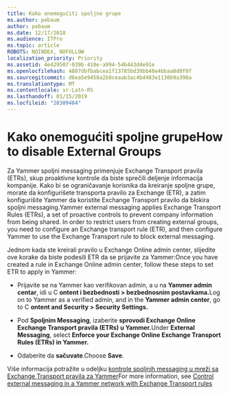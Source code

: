 ```yaml
---
title: Kako onemogućiti spoljne grupe
ms.author: pebaum
author: pebaum
ms.date: 12/17/2018
ms.audience: ITPro
ms.topic: article
ROBOTS: NOINDEX, NOFOLLOW
localization_priority: Priority
ms.assetid: 4e429507-039b-410e-a994-54b443d4e91e
ms.openlocfilehash: 4807dbfbabcea1f13785bd39bb48e4bbaa8d0f0f
ms.sourcegitcommit: d6ea5e9458a2b8ceaab3ac4bd483e1130b9a398a
ms.translationtype: MT
ms.contentlocale: sr-Latn-RS
ms.lasthandoff: 01/15/2019
ms.locfileid: "28309484"
---
```

# <a name="how-to-disable-external-groups"></a><span data-ttu-id="9668e-102">Kako onemogućiti spoljne grupe</span><span class="sxs-lookup"><span data-stu-id="9668e-102">How to disable External Groups</span></span>

<span data-ttu-id="9668e-p101">Za Yammer spoljni messaging primenjuje Exchange Transport pravila (ETRs), skup proaktivne kontrole da biste sprečili deljenje informacija kompanije. Kako bi se ograničavanje korisnika da kreiranje spoljne grupe, morate da konfigurišete transporta pravilo za Exchange (ETR), a zatim konfigurišite Yammer da koristite Exchange Transport pravilo da blokira spoljni messaging.</span><span class="sxs-lookup"><span data-stu-id="9668e-p101">Yammer external messaging applies Exchange Transport Rules (ETRs), a set of proactive controls to prevent company information from being shared. In order to restrict users from creating external groups, you need to configure an Exchange transport rule (ETR), and then configure Yammer to use the Exchange Transport rule to block external messaging.</span></span> 
  
<span data-ttu-id="9668e-105">Jednom kada ste kreirali pravilo u Exchange Online admin center, slijedite ove korake da biste podesili ETR da se prijavite za Yammer:</span><span class="sxs-lookup"><span data-stu-id="9668e-105">Once you have created a rule in Exchange Online admin center, follow these steps to set ETR to apply in Yammer:</span></span>
  
- <span data-ttu-id="9668e-106">Prijavite se na Yammer kao verifikovan admin, a u na **Yammer admin centar**, idi u C **ontent i bezbednosti \> bezbednosnim postavkama.**</span><span class="sxs-lookup"><span data-stu-id="9668e-106">Log on to Yammer as a verified admin, and in the **Yammer admin center**, go to C **ontent and Security \> Security Settings.**</span></span>
    
- <span data-ttu-id="9668e-107">Pod **Spoljnim Messaging**, izaberite **sprovodi Exchange Online Exchange Transport pravila (ETRs) u Yammer.**</span><span class="sxs-lookup"><span data-stu-id="9668e-107">Under **External Messaging**, select **Enforce your Exchange Online Exchange Transport Rules (ETRs) in Yammer.**</span></span>
    
- <span data-ttu-id="9668e-108">Odaberite da **sačuvate**.</span><span class="sxs-lookup"><span data-stu-id="9668e-108">Choose **Save**.</span></span> 
    
<span data-ttu-id="9668e-109">Više informacija potražite u odeljku [kontrole spoljnih messaging u mreži sa Exchange Transport pravila za Yammer](https://support.office.com/en-us/article/Control-external-messaging-in-a-Yammer-network-with-Exchange-Transport-Rules-f8fd6403-c8f3-4307-9230-65304d6000d9)</span><span class="sxs-lookup"><span data-stu-id="9668e-109">For more information, see [Control external messaging in a Yammer network with Exchange Transport rules](https://support.office.com/en-us/article/Control-external-messaging-in-a-Yammer-network-with-Exchange-Transport-Rules-f8fd6403-c8f3-4307-9230-65304d6000d9)</span></span>
  

